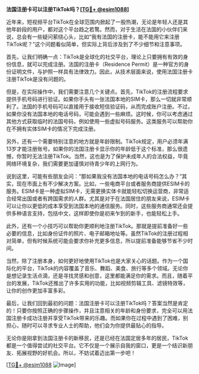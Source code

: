**法国注册卡可以注册TikTok吗？[[TG💪+ @esim1088](https://t.me/s/esim1088)]**

近年来，短视频平台TikTok在全球范围内掀起了一股热潮，无论是年轻人还是其他年龄段的用户，都对这个平台趋之若鹜。然而，对于生活在法国的小伙伴们来说，总会有一些疑问萦绕心头，比如“我有法国的注册卡，能不能用它来注册TikTok呢？”这个问题看似简单，但实际上背后涉及到了不少细节和注意事项。

首先，让我们明确一点：TikTok是全球化的社交平台，理论上只要拥有有效的身份信息，就可以完成注册。法国的注册卡（Residence Permit）是一种官方的身份证明文件，与护照一样具有法律效力。因此，从技术层面来说，使用法国注册卡注册TikTok是没有问题的。

但是，在实际操作中，我们需要注意几个关键点。首先，TikTok的注册流程要求提供手机号码进行验证。如果你手头有一张法国本地的SIM卡，那么一切就非常顺利了。法国的手机号码可以直接用于接收短信验证码，从而完成账户注册。不过，如果你没有法国本地的电话号码，可能会遇到一些麻烦。这时候，你可以考虑通过其他方式获取临时的法国号码，例如使用一些虚拟号码服务。这类服务可以帮助你在不拥有实体SIM卡的情况下完成注册。

另外，还有一个需要特别注意的地方就是年龄限制。TikTok规定，用户必须年满13岁才能注册账号。如果你的法国注册卡显示你的年龄低于这个标准，那么很遗憾，你暂时无法注册TikTok。当然，这也是为了保护未成年人的合法权益，毕竟网络环境复杂，我们需要更加谨慎对待青少年的上网行为。

说到这里，可能有些朋友会问：“那如果我没有法国本地的电话号码怎么办？”其实，现在市面上有不少解决方案。比如，一些电商平台或者服务商提供ESIM卡的服务。ESIM卡是一种虚拟SIM卡，无需更换实体卡就能轻松切换运营商，非常适合经常出国或者有跨国需求的人群。尤其是对于在法国居住的朋友来说，ESIM卡可以让你以更低的成本享受到法国本地的通信服务。同时，这些服务商通常还会提供多种语言支持，包括中文，这样即使你是初来乍到的新手，也能轻松上手。

此外，还有一个小技巧可以帮助你更顺利地注册TikTok。那就是提前准备好一些必要的信息，比如身份证件的照片、电子邮箱地址等。虽然TikTok的注册过程相对简单，但有时候系统可能会要求你补充更多信息，所以提前准备能够节省不少时间。

当然，除了注册本身，如何更好地使用TikTok也是大家关心的话题。作为一个国际化的平台，TikTok的内容覆盖了音乐、舞蹈、美食、旅行等多个领域。无论你是想记录生活点滴，还是寻找灵感和创意，这里都能满足你的需求。而且，随着平台的发展，TikTok还推出了许多实用的功能，比如视频剪辑工具、滤镜特效等，让你的创作更加丰富多彩。

最后，让我们回到最初的问题：法国注册卡可以注册TikTok吗？答案当然是肯定的！只要你按照正确的步骤操作，并且注意相关的年龄和身份要求，完全可以用法国注册卡成功注册并享受TikTok带来的乐趣。而如果你在过程中遇到了困难，别担心，随时可以寻求专业人士的帮助，他们会为你提供最贴心的指导。

无论你是刚拿到法国注册卡的新移民，还是已经在法国定居多年的居民，TikTok都是一个值得尝试的社交平台。它不仅是一个展示自我的窗口，更是一个结识新朋友、拓展视野的好机会。所以，不妨试着迈出第一步吧！

[[TG💪+ @esim1088](https://t.me/s/esim1088) ![Image](https://i.postimg.cc/4NQfJmqS/Snipaste-2025-05-13-00-14-12.png)]